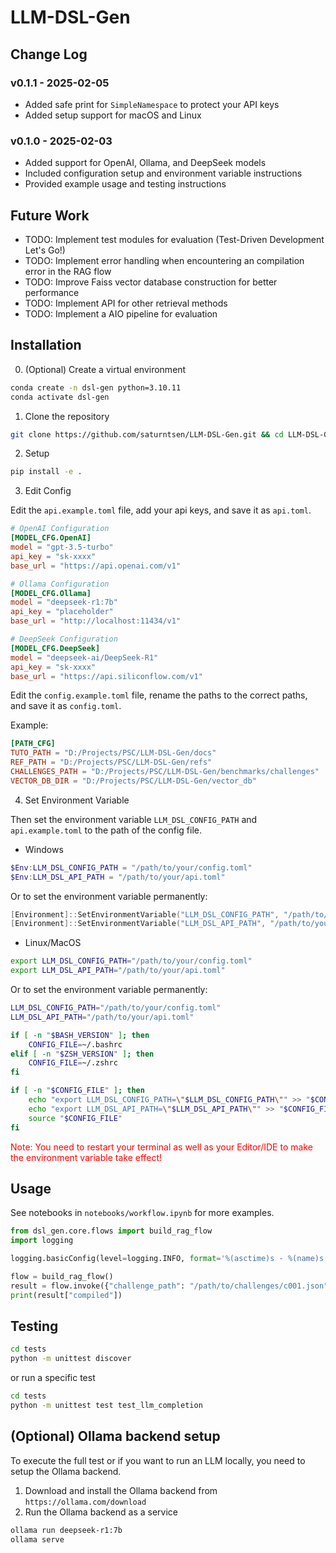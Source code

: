 # LLM-DSL-Gen

## Change Log

### v0.1.1 - 2025-02-05
- Added safe print for `SimpleNamespace` to protect your API keys
- Added setup support for macOS and Linux

### v0.1.0 - 2025-02-03
- Added support for OpenAI, Ollama, and DeepSeek models
- Included configuration setup and environment variable instructions
- Provided example usage and testing instructions

## Future Work
- TODO: Implement test modules for evaluation (Test-Driven Development Let's Go!)
- TODO: Implement error handling when encountering an compilation error in the RAG flow
- TODO: Improve Faiss vector database construction for better performance
- TODO: Implement API for other retrieval methods
- TODO: Implement a AIO pipeline for evaluation

## Installation

0. (Optional) Create a virtual environment

```bash
conda create -n dsl-gen python=3.10.11
conda activate dsl-gen
```

1. Clone the repository
```bash
git clone https://github.com/saturntsen/LLM-DSL-Gen.git && cd LLM-DSL-Gen
```
2. Setup
```bash
pip install -e .
```

3. Edit Config

Edit the `api.example.toml` file, add your api keys,  and save it as `api.toml`.

```toml
# OpenAI Configuration
[MODEL_CFG.OpenAI]
model = "gpt-3.5-turbo"
api_key = "sk-xxxx"
base_url = "https://api.openai.com/v1"

# Ollama Configuration
[MODEL_CFG.Ollama]
model = "deepseek-r1:7b"
api_key = "placeholder"
base_url = "http://localhost:11434/v1"

# DeepSeek Configuration
[MODEL_CFG.DeepSeek]
model = "deepseek-ai/DeepSeek-R1"
api_key = "sk-xxxx"
base_url = "https://api.siliconflow.com/v1"
```

Edit the `config.example.toml` file, rename the paths to the correct paths, and save it as `config.toml`.

Example:

```toml
[PATH_CFG]
TUTO_PATH = "D:/Projects/PSC/LLM-DSL-Gen/docs"
REF_PATH = "D:/Projects/PSC/LLM-DSL-Gen/refs"
CHALLENGES_PATH = "D:/Projects/PSC/LLM-DSL-Gen/benchmarks/challenges"
VECTOR_DB_DIR = "D:/Projects/PSC/LLM-DSL-Gen/vector_db"
```

4. Set Environment Variable

Then set the environment variable `LLM_DSL_CONFIG_PATH` and `api.example.toml` to the path of the config file.

- Windows

```powershell
$Env:LLM_DSL_CONFIG_PATH = "/path/to/your/config.toml"
$Env:LLM_DSL_API_PATH = "/path/to/your/api.toml"
```
Or to set the environment variable permanently:

```powershell
[Environment]::SetEnvironmentVariable("LLM_DSL_CONFIG_PATH", "/path/to/your/config.toml", "User")
[Environment]::SetEnvironmentVariable("LLM_DSL_API_PATH", "/path/to/your/api.toml", "User")
```

- Linux/MacOS

```bash
export LLM_DSL_CONFIG_PATH="/path/to/your/config.toml"
export LLM_DSL_API_PATH="/path/to/your/api.toml"
```

Or to set the environment variable permanently:
```bash
LLM_DSL_CONFIG_PATH="/path/to/your/config.toml"
LLM_DSL_API_PATH="/path/to/your/api.toml"

if [ -n "$BASH_VERSION" ]; then
    CONFIG_FILE=~/.bashrc
elif [ -n "$ZSH_VERSION" ]; then
    CONFIG_FILE=~/.zshrc
fi

if [ -n "$CONFIG_FILE" ]; then
    echo "export LLM_DSL_CONFIG_PATH=\"$LLM_DSL_CONFIG_PATH\"" >> "$CONFIG_FILE"
    echo "export LLM_DSL_API_PATH=\"$LLM_DSL_API_PATH\"" >> "$CONFIG_FILE"
    source "$CONFIG_FILE"
fi
```
<span style="color:red">Note: You need to restart your terminal as well as your Editor/IDE to make the environment variable take effect!</span>

## Usage

See notebooks in `notebooks/workflow.ipynb` for more examples.

```python
from dsl_gen.core.flows import build_rag_flow
import logging

logging.basicConfig(level=logging.INFO, format='%(asctime)s - %(name)s - %(levelname)s - %(message)s')  

flow = build_rag_flow()
result = flow.invoke({"challenge_path": "/path/to/challenges/c001.json"})  
print(result["compiled"])
```

## Testing

```bash
cd tests
python -m unittest discover
```

or run a specific test
```bash
cd tests
python -m unittest test test_llm_completion
```


## (Optional) Ollama backend setup

To execute the full test or if you want to run an LLM locally, you need to setup the Ollama backend.

1. Download and install the Ollama backend from `https://ollama.com/download`
2. Run the Ollama backend as a service

```bash
ollama run deepseek-r1:7b
ollama serve
```

